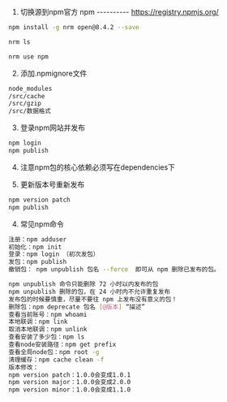 1. 切换源到npm官方 
npm ---------- https://registry.npmjs.org/


```bash
npm install -g nrm open@8.4.2 --save

nrm ls

nrm use npm
```

2. 添加.npmignore文件
```bash
node_modules
/src/cache
/src/gzip
/src/数据格式
```

3. 登录npm网站并发布
```bash
npm login
npm publish
```

4. 注意npm包的核心依赖必须写在dependencies下

5. 更新版本号重新发布
```bash
npm version patch
npm publish
```

4. 常见npm命令
```bash
注册：npm adduser
初始化：npm init
登录：npm login （初次发包）
发包：npm publish
撤销包： npm unpublish 包名 --force  即可从 npm 删除已发布的包。

npm unpublish 命令只能删除 72 小时以内发布的包
npm unpublish 删除的包，在 24 小时内不允许重复发布
发布包的时候要慎重，尽量不要往 npm 上发布没有意义的包！ 
删除包：npm deprecate 包名 [@版本] “描述”
查看当前账号：npm whoami
本地联调：npm link
取消本地联调：npm unlink
查看安装了多少包：npm ls
查看node安装路径：npm get prefix
查看全局node包：npm root -g
清理缓存：npm cache clean -f
版本修改：
npm version patch：1.0.0会变成1.0.1
npm version major：1.0.0会变成2.0.0
npm version minor：1.0.0会变成1.1.0

```